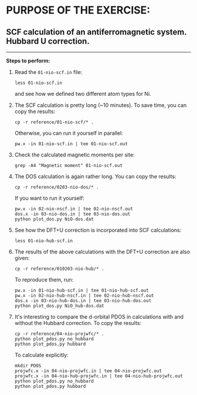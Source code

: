 # PURPOSE OF THE EXERCISE:
## SCF calculation of an antiferromagnetic system. Hubbard U correction.
--------------------------------------------------------------------------------

**Steps to perform:**

1. Read the `01-nio-scf.in` file:

       less 01-nio-scf.in

   and see how we defined two different atom types for Ni.


2. The SCF calculation is pretty long (~10 minutes). 
   To save time, you can copy the results:

       cp -r reference/01-nio-scf/* .

   Otherwise, you can run it yourself in parallel:

       pw.x -in 01-nio-scf.in | tee 01-nio-scf.out


3. Check the calculated magnetic moments per site:

       grep -A4 "Magnetic moment" 01-nio-scf.out


4. The DOS calculation is again rather long.
   You can copy the results:

       cp -r reference/0203-nio-dos/* .

   If you want to run it yourself:

       pw.x -in 02-nio-nscf.in | tee 02-nio-nscf.out
       dos.x -in 03-nio-dos.in | tee 03-nio-dos.out
       python plot_dos.py NiO-dos.dat


5. See how the DFT+U correction is incorporated into SCF calculations:

       less 01-nio-hub-scf.in


6. The results of the above calculations with the DFT+U correction
   are also given:

       cp -r reference/010203-nio-hub/* .

   To reproduce them, run:

       pw.x -in 01-nio-hub-scf.in | tee 01-nio-hub-scf.out
       pw.x -in 02-nio-hub-nscf.in | tee 02-nio-hub-nscf.out
       dos.x -in 03-nio-hub-dos.in | tee 03-nio-hub-dos.out
       python plot_dos.py NiO_hub-dos.dat


7. It's interesting to compare the d-orbital PDOS in calculations
   with and without the Hubbard correction. To copy the results:

       cp -r reference/04-nio-projwfc/* .
       python plot_pdos.py no_hubbard
       python plot_pdos.py hubbard

   To calculate explicitly:

       mkdir PDOS
       projwfc.x -in 04-nio-projwfc.in | tee 04-nio-projwfc.out
       projwfc.x -in 04-nio-hub-projwfc.in | tee 04-nio-hub-projwfc.out
       python plot_pdos.py no_hubbard
       python plot_pdos.py hubbard
